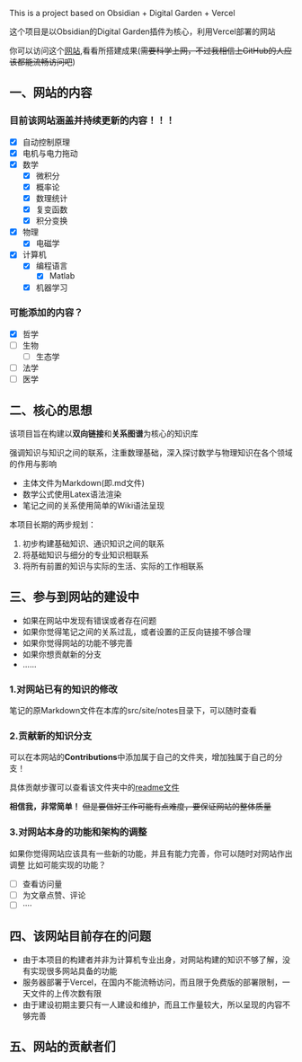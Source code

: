 This is a project based on Obsidian + Digital Garden + Vercel

这个项目是以Obsidian的Digital Garden插件为核心，利用Vercel部署的网站

你可以访问这个[网站](https://learn-for-everything.vercel.app/),看看所搭建成果(~~需要科学上网，不过我相信上GitHub的人应该都能流畅访问吧~~)

## 一、网站的内容
### 目前该网站**涵盖**并**持续更新**的内容！！！
- [x] 自动控制原理
- [x] 电机与电力拖动
- [x] 数学
  - [x] 微积分
  - [x] 概率论
  - [x] 数理统计
  - [x] 复变函数
  - [x] 积分变换  
- [x] 物理
  - [x] 电磁学
- [x] 计算机
  - [x] 编程语言
    - [x] Matlab
  - [x] 机器学习

### 可能添加的内容？
- [x] 哲学
- [ ] 生物
  - [ ] 生态学
- [ ] 法学
- [ ] 医学
## 二、核心的思想
该项目旨在构建以**双向链接**和**关系图谱**为核心的知识库

强调知识与知识之间的联系，注重数理基础，深入探讨数学与物理知识在各个领域的作用与影响

- 主体文件为Markdown(即.md文件)
- 数学公式使用Latex语法渲染
- 笔记之间的关系使用简单的Wiki语法呈现

本项目长期的两步规划：
1. 初步构建基础知识、通识知识之间的联系
2. 将基础知识与细分的专业知识相联系
3. 将所有前置的知识与实际的生活、实际的工作相联系

## 三、参与到网站的建设中
- 如果在网站中发现有错误或者存在问题
- 如果你觉得笔记之间的关系过乱，或者设置的正反向链接不够合理
- 如果你觉得网站的功能不够完善
- 如果你想贡献新的分支
- ......


### 1.对网站已有的知识的修改
笔记的原Markdown文件在本库的src/site/notes目录下，可以随时查看

### 2.贡献新的知识分支
可以在本网站的**Contributions**中添加属于自己的文件夹，增加独属于自己的分支！

具体贡献步骤可以查看该文件夹中的[readme文件](https://github.com/UNLINEARITY/Learn-for-Everything/tree/main/Contributions)

**相信我，非常简单！**  ~~但是要做好工作可能有点难度，要保证网站的整体质量~~

### 3.对网站本身的功能和架构的调整
如果你觉得网站应该具有一些新的功能，并且有能力完善，你可以随时对网站作出调整
比如可能实现的功能？
- [ ] 查看访问量
- [ ] 为文章点赞、评论
- [ ]  ····

## 四、该网站目前存在的问题
- 由于本项目的构建者并非为计算机专业出身，对网站构建的知识不够了解，没有实现很多网站具备的功能
- 服务器部署于Vercel，在国内不能流畅访问，而且限于免费版的部署限制，一天文件的上传次数有限
- 由于建设初期主要只有一人建设和维护，而且工作量较大，所以呈现的内容不够完善

## 五、网站的贡献者们

